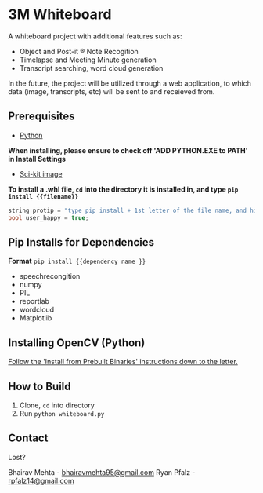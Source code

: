 # 3M Whiteboard

A whiteboard project with additional features such as:
* Object and Post-it ® Note Recogition
* Timelapse and Meeting Minute generation
* Transcript searching, word cloud generation

In the future, the project will be utilized through a web application, to which data (image, transcripts, etc) will be sent to and receieved from.

## Prerequisites

*  [Python](https://www.python.org/download/releases/2.7/)
   
**When installing, please ensure to check off 'ADD PYTHON.EXE to PATH' in Install Settings**
  
* [Sci-kit image](http://www.lfd.uci.edu/~gohlke/pythonlibs/#scikit-image)

**To install a .whl file, `cd` into the directory it is installed in, and type `pip install {{filename}}`** 

```cpp 
string protip = "type pip install + 1st letter of the file name, and hit tab until you see the filename pop up";
bool user_happy = true;
```
  
## Pip Installs for Dependencies

**Format** `pip install {{dependency name }}`

* speechrecongition
* numpy
* PIL
* reportlab
* wordcloud
* Matplotlib

## Installing OpenCV (Python)

[Follow the 'Install from Prebuilt Binaries' instructions down to the letter.](http://docs.opencv.org/3.1.0/d5/de5/tutorial_py_setup_in_windows.html)

## How to Build
1. Clone, `cd` into directory
2. Run `python whiteboard.py`

## Contact

Lost? 

Bhairav Mehta - bhairavmehta95@gmail.com
Ryan Pfalz - rpfalz14@gmail.com
